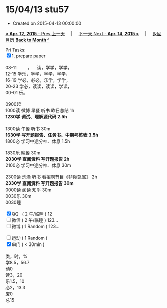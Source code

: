 # 15/04/13 stu57

- Created on 2015-04-13 00:00:00

[**< Apr. 12, 2015** - Prev 上一天](_archived/lifelogs/2015/04/d12.md) &nbsp; &nbsp; | &nbsp; &nbsp; [下一天 Next - **Apr. 14, 2015 >**](_archived/lifelogs/2015/04/d14.md) &nbsp; &nbsp; |  &nbsp; &nbsp; [返回月历 **Back to Month ^**](_archived/lifelogs/2015/04/index.md)
<br/><div>Pri Tasks:<br clear="none"/><input type="checkbox" checked="true" />1. prepare paper</div><div><div><br clear="none"/></div>08-11         ，    读，学学，学学，<br clear="none"/>12-15 学乐，学学，学学，学学，<br clear="none"/>16-19 学必，必必，乐学，学学，<br clear="none"/>20-23 学必，读读，读读，学读，</div><div>00-01 乐。<div><br clear="none"/></div>0900起<br clear="none"/>1000读 微博 早餐 听书 昨日总结 1h</div><div><strong>1230学 调试、理解源代码 2.5h</strong><div><br clear="none"/></div>1300读 午餐 听书 30m</div><div><b>163</b><b>0学 写开题报告、任务书、中期考核表 3.5h</b></div><div><div>1800必 学习中途分神、休息 1.5h</div><div><br/></div>1830乐 晚餐 30m</div><div><b>203</b><b>0学 </b><b>查阅资料 </b><b>写开题报告 2h</b></div><div>2100必 学习中途分神、休息 30m</div><div><b><br/></b><div>2300读 洗澡 听书 看招聘节目《非你莫属》 2h</div><div><b>2330学 查阅资料 写开题报告 30m</b></div>0000读 阅读 知乎 30m<br/></div><div>0030乐 30m</div><div>0030睡</div><div><br clear="none"/></div><div><input type="checkbox" checked="true" />QQ   ( 2 午/临睡 ) 12<br clear="none"/><input type="checkbox" />微信 ( 2 午/临睡 ) 123…</div><div><input type="checkbox" />微博 ( 1 Random ) 123…</div><div><br clear="none"/></div><div><input type="checkbox" />运动 ( 1 Random ) </div><div><input type="checkbox" checked="true" />串门 ( < 30min ) </div><div><div><br clear="none"/></div>类，时，%<br clear="none"/>学8.5，56.7<br clear="none"/>动0<br clear="none"/>读3，20<br clear="none"/>乐1.5，10<br clear="none"/>必2，13.3<br clear="none"/>废0<br clear="none"/>总15</div>
